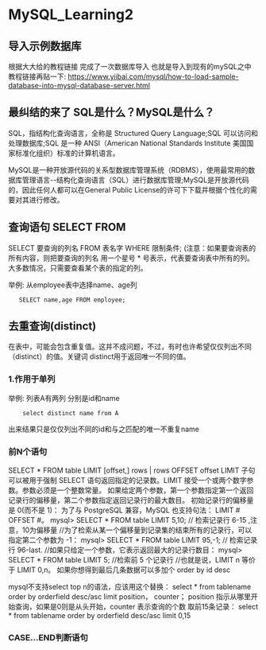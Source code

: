 # MySQL_Learning2

##  导入示例数据库 

根据大大给的教程链接 完成了一次数据库导入 也就是导入到现有的mySQL之中 教程链接再贴一下: https://www.yiibai.com/mysql/how-to-load-sample-database-into-mysql-database-server.html

## 最纠结的来了  SQL是什么？MySQL是什么？  

SQL，指结构化查询语言，全称是 Structured Query Language;SQL 可以访问和处理数据库;SQL 是一种 ANSI（American National Standards Institute 美国国家标准化组织）标准的计算机语言。

MySQL是一种开放源代码的关系型数据库管理系统（RDBMS），使用最常用的数据库管理语言--结构化查询语言（SQL）进行数据库管理;MySQL是开放源代码的，因此任何人都可以在General Public License的许可下下载并根据个性化的需要对其进行修改。

## 查询语句 SELECT FROM 
SELECT 要查询的列名 FROM 表名字 WHERE 限制条件; (注意：如果要查询表的所有内容，则把要查询的列名 用一个星号 * 号表示，代表要查询表中所有的列。大多数情况，只需要查看某个表的指定的列。

举例: 从employee表中选择name、age列


       SELECT name,age FROM employee;
       
## 去重查询(distinct)

在表中，可能会包含重复值。这并不成问题，不过，有时也许希望仅仅列出不同（distinct）的值。关键词 distinct用于返回唯一不同的值。

### 1.作用于单列

举例: 列表A有两列 分别是id和name  


        select distinct name from A
        
出来结果只是仅仅列出不同的id和与之匹配的唯一不重复name

###  前N个语句

SELECT * FROM table LIMIT [offset,] rows | rows OFFSET offset
LIMIT 子句可以被用于强制 SELECT 语句返回指定的记录数。LIMIT 接受一个或两个数字参数。参数必须是一个整数常量。
如果给定两个参数，第一个参数指定第一个返回记录行的偏移量，第二个参数指定返回记录行的最大数目。
初始记录行的偏移量是 0(而不是 1)： 为了与 PostgreSQL 兼容，MySQL 也支持句法： LIMIT # OFFSET #。
mysql> SELECT * FROM table LIMIT 5,10; // 检索记录行 6-15 ,注意，10为偏移量 
//为了检索从某一个偏移量到记录集的结束所有的记录行，可以指定第二个参数为 -1：
mysql> SELECT * FROM table LIMIT 95,-1; // 检索记录行 96-last.
//如果只给定一个参数，它表示返回最大的记录行数目：
mysql> SELECT * FROM table LIMIT 5; //检索前 5 个记录行 //也就是说，LIMIT n 等价于 LIMIT 0,n。
如果你想得到最后几条数据可以多加个 order by id desc

mysql不支持select top n的语法，应该用这个替换：
select * from tablename order by orderfield desc/asc limit position， counter；
position 指示从哪里开始查询，如果是0则是从头开始，counter 表示查询的个数
取前15条记录：
select * from tablename order by orderfield desc/asc limit 0,15

### CASE...END判断语句







